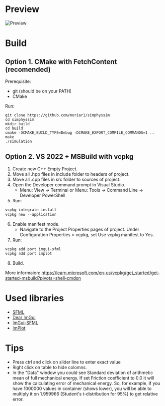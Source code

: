 # Preview
![Preview](../master/Preview.jpg)

# Build
## Option 1. CMake with FetchContent (recomended)
Prerequisite:
- git (should be on your PATH)
- CMake

Run:
```Shell
git clone https://github.com/moriar1/simphyssim
cd simphyssim
mkdir build
cd build
cmake -DCMAKE_BUILD_TYPE=Debug -DCMAKE_EXPORT_COMPILE_COMMANDS=1 ..
make
./simulation
```

## Option 2. VS 2022 + MSBuild with vcpkg
1) Create new C++ Empty Project.
2) Move all .hpp files in include folder to headers of project.
3) Move all .cpp files in src folder to sources of project.
4) Open the Developer command prompt in Visual Studio.
    - Menu: View -> Terminal or Menu: Tools -> Command Line -> Developer PowerShell
5) Run:
```PowerShell
vcpkg integrate install
vcpkg new --application
```
6) Enable manifest mode.
    - Navigate to the Project Properties pages of project. Under Configuration Properties > vcpkg, set Use vcpkg manifest to Yes.
7) Run:
```PowerShell
vcpkg add port imgui-sfml
vcpkg add port implot
```
8) Build.

More informaion: https://learn.microsoft.com/en-us/vcpkg/get_started/get-started-msbuild?pivots=shell-cmdon

# Used libraries
- [SFML](https://github.com/SFML/SFML)
- [Dear ImGui](https://github.com/ocornut/imgui)
- [ImGui-SFML](https://github.com/SFML/imgui-sfml)
- [ImPlot](https://github.com/epezent/implot)

# Tips
- Press ctrl and click on slider line to enter exact value
- Right click on table to hide colomns.
- In the "Data" window you could see Standard deviation of arithmetic mean of full mechanical energy. If set Friction coefficient to 0.0 it will show the calculating error of mechanical energy. So, for example, if you have 1000000 values in container (shows lower), you will be able to multiply it on 1.959966 (Student's t-distribution for 95%) to get relative error.
